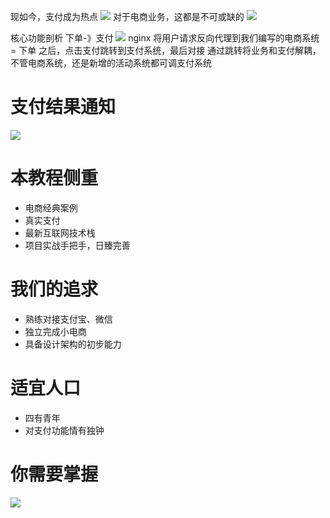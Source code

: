 现如今，支付成为热点
![](https://img-blog.csdnimg.cn/20200115013714632.png?x-oss-process=image/watermark,type_ZmFuZ3poZW5naGVpdGk,shadow_10,text_aHR0cHM6Ly9qYXZhZWRnZS5ibG9nLmNzZG4ubmV0,size_1,color_FFFFFF,t_70)
对于电商业务，这都是不可或缺的
![](https://img-blog.csdnimg.cn/20200115013839528.png?x-oss-process=image/watermark,type_ZmFuZ3poZW5naGVpdGk,shadow_10,text_aHR0cHM6Ly9qYXZhZWRnZS5ibG9nLmNzZG4ubmV0,size_1,color_FFFFFF,t_70)

核心功能剖析 下单-》支付
![](https://img-blog.csdnimg.cn/20200115014127135.png?x-oss-process=image/watermark,type_ZmFuZ3poZW5naGVpdGk,shadow_10,text_aHR0cHM6Ly9qYXZhZWRnZS5ibG9nLmNzZG4ubmV0,size_1,color_FFFFFF,t_70)
nginx 将用户请求反向代理到我们编写的电商系统 = 下单
之后，点击支付跳转到支付系统，最后对接
通过跳转将业务和支付解耦，不管电商系统，还是新增的活动系统都可调支付系统

# 支付结果通知
![](https://img-blog.csdnimg.cn/20200115014415367.png?x-oss-process=image/watermark,type_ZmFuZ3poZW5naGVpdGk,shadow_10,text_aHR0cHM6Ly9qYXZhZWRnZS5ibG9nLmNzZG4ubmV0,size_1,color_FFFFFF,t_70)
# 本教程侧重
- 电商经典案例
- 真实支付
- 最新互联网技术栈
- 项目实战手把手，日臻完善

# 我们的追求
- 熟练对接支付宝、微信
- 独立完成小电商
- 具备设计架构的初步能力

# 适宜人口
- 四有青年
- 对支付功能情有独钟

# 你需要掌握
![](https://img-blog.csdnimg.cn/20200115014739830.png?x-oss-process=image/watermark,type_ZmFuZ3poZW5naGVpdGk,shadow_10,text_aHR0cHM6Ly9qYXZhZWRnZS5ibG9nLmNzZG4ubmV0,size_1,color_FFFFFF,t_70)